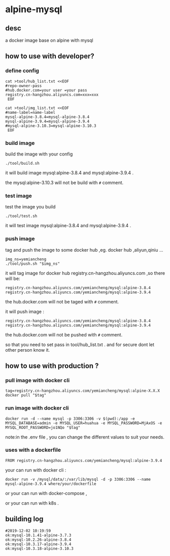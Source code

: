 # alpine-mysql

## desc

a docker image base on alpine with mysql

## how to use with developer?

### define config
```
cat >tool/hub_list.txt <<EOF
#repo-owner-pass
#hub.docker.com=your user =your pass
registry.cn-hangzhou.aliyuncs.com=xxx=xxx
 EOF
```


```
cat >tool/img_list.txt <<EOF
#name-label=name-label
mysql-alpine-3.8.4=mysql-alpine-3.8.4
mysql-alpine-3.9.4=mysql-alpine-3.9.4
#mysql-alpine-3.10.3=mysql-alpine-3.10.3
 EOF
```


### build image
build the image with your config
```
./tool/build.sh
```

it will build image mysql:alpine-3.8.4 and mysql:alpine-3.9.4 .

the mysql:alpine-3.10.3 will not be build with `#` comment.

### test image
test the image you build
```
./tool/test.sh
```

it will test image mysql:alpine-3.8.4 and mysql:alpine-3.9.4 .

### push image

tag and push the image to some docker hub ,eg. docker hub ,aliyun,qiniu ...
```
img_ns=yemiancheng
./tool/push.sh "$img_ns"
```

it will tag image for docker hub registry.cn-hangzhou.aliyuncs.com ,so there will be:
```
registry.cn-hangzhou.aliyuncs.com/yemiancheng/mysql:alpine-3.8.4
registry.cn-hangzhou.aliyuncs.com/yemiancheng/mysql:alpine-3.9.4
```

the hub.docker.com will not be taged with `#` comment.


it will push image :
```
registry.cn-hangzhou.aliyuncs.com/yemiancheng/mysql:alpine-3.8.4
registry.cn-hangzhou.aliyuncs.com/yemiancheng/mysql:alpine-3.9.4
```

the hub.docker.com will not be pushed with `#` comment.

so that you need to set pass in tool/hub_list.txt . and for secure dont let other person know it.

## how to use with production ?

### pull image with docker cli
```
tag=registry.cn-hangzhou.aliyuncs.com/yemiancheng/mysql:alpine-X.X.X
docker pull "$tag"
```

### run image with docker cli
```
docker run -d --name mysql -p 3306:3306 -v $(pwd):/app -e MYSQL_DATABASE=admin -e MYSQL_USER=huahua -e MYSQL_PASSWORD=MjAxOS -e MYSQL_ROOT_PASSWORD=jo1NQo "$tag"
```

note:in the .env file , you can change the different values to suit your needs.

### uses with a dockerfile 
```
FROM registry.cn-hangzhou.aliyuncs.com/yemiancheng/mysql:alpine-3.9.4
```

your can run with docker cli :
```
docker run -v /mysql/data/:/var/lib/mysql -d -p 3306:3306 --name mysql-alpine-3.9.4 where/your/dockerfile
```

or your can run with docker-compose ,

or your can run with k8s .

## building log

```
#2019-12-02 10:19:59
ok:mysql-10.1.41-alpine-3.7.3
ok:mysql-10.2.26-alpine-3.8.4
ok:mysql-10.3.17-alpine-3.9.4
ok:mysql-10.3.18-alpine-3.10.3
```
